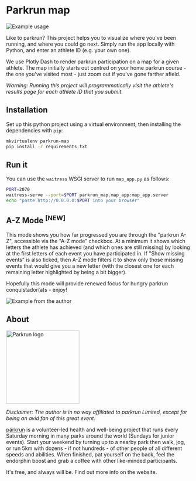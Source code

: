 # Parkrun map

![Example usage](demo.gif)

Like to parkrun? This project helps you to visualize where you've been running, and where you could go next.
Simply run the app locally with Python, and enter an athlete ID (e.g. your own one). 

We use Plotly Dash to render parkrun participation on a map for a given athlete.
The map initially starts out centred on your home parkrun course - the one you've visited most - just zoom out if you've gone farther afield.

_Warning: Running this project will programmatically visit the athlete's results page for each athlete ID that you submit._

## Installation

Set up this python project using a virtual environment, then installing the dependencies with `pip`:

```bash
mkvirtualenv parkrun-map
pip install -r requirements.txt
```

## Run it

You can use the `waitress` WSGI server to run `map_app.py` as follows:

```bash
PORT=2070
waitress-serve --port=$PORT parkrun_map.map_app:map_app.server
echo "paste http://0.0.0.0:$PORT into your browser"
```

## A-Z Mode <sup>[NEW]</sup>

This mode shows you how far progressed you are through the "parkrun A-Z", accessible via the "A-Z mode" checkbox.
At a minimum it shows which letters the athlete has achieved (and which ones are still missing) by looking at the first
letters of each event you have participated in. If "Show missing events" is also ticked, then A-Z mode filters it to
show only those missing events that would give you a new letter (with the closest one for each remaining letter highlighted
by being a bit bigger).

Hopefully this mode will provide renewed focus for hungry parkrun conquistador(a)s - enjoy!


![Example from the author](https://user-images.githubusercontent.com/13883308/263394817-581c9ff0-f14e-43db-92e9-c3f97ef7c523.png)

## About

<img src="http://www.eynshamroadrunners.org.uk/wp-content/uploads/2015/09/Parkrun_32.jpg" alt="Parkrun logo" width="200"/>

_Disclaimer: The author is in no way affiliated to parkrun Limited, except for being an avid fan of this great event._

[parkrun](https://www.parkrun.com) is a volunteer-led health and well-being project that runs every Saturday morning in many parks around the world
(Sundays for junior events). Start your weekend by turning up to a nearby park then walk, jog, or run 5km with dozens - if not hundreds - of other people of all different
speeds and abilities. When finished, pat yourself on the back, feel the endorphin boost and grab a coffee with other like-minded participants. 

It's free, and always will be. Find out more info on the website. 
